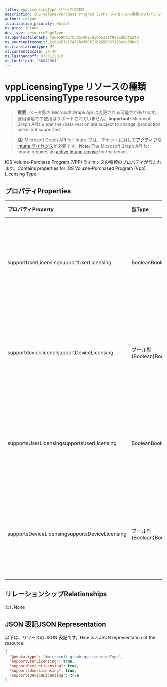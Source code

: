 ```yaml
---
title: vppLicensingType リソースの種類
description: iOS Volume-Purchase Program (VPP) ライセンスの種類のプロパティが含まれます。
author: rolyon
localization_priority: Normal
ms.prod: Intune
doc_type: resourcePageType
ms.openlocfilehash: fe6e59ba5703d5c069781db6331f0ea6dbbfa240
ms.sourcegitcommit: 2c62457e57467b8d50f21b255b553106a9a5d8d6
ms.translationtype: MT
ms.contentlocale: ja-JP
ms.lasthandoff: 07/31/2019
ms.locfileid: "36012381"
---
```

# <a name="vpplicensingtype-resource-type"></a><span data-ttu-id="ccab7-103">vppLicensingType リソースの種類</span><span class="sxs-lookup"><span data-stu-id="ccab7-103">vppLicensingType resource type</span></span>

> <span data-ttu-id="ccab7-104">**重要:** ベータ版の Microsoft Graph Api は変更される可能性があります。運用環境での使用はサポートされていません。</span><span class="sxs-lookup"><span data-stu-id="ccab7-104">**Important:** Microsoft Graph APIs under the /beta version are subject to change; production use is not supported.</span></span>

> <span data-ttu-id="ccab7-105">**注:** Microsoft Graph API for Intune では、テナントに対して[アクティブな intune ライセンス](https://go.microsoft.com/fwlink/?linkid=839381)が必要です。</span><span class="sxs-lookup"><span data-stu-id="ccab7-105">**Note:** The Microsoft Graph API for Intune requires an [active Intune license](https://go.microsoft.com/fwlink/?linkid=839381) for the tenant.</span></span>

<span data-ttu-id="ccab7-106">iOS Volume-Purchase Program (VPP) ライセンスの種類のプロパティが含まれます。</span><span class="sxs-lookup"><span data-stu-id="ccab7-106">Contains properties for iOS Volume-Purchased Program (Vpp) Licensing Type.</span></span>

## <a name="properties"></a><span data-ttu-id="ccab7-107">プロパティ</span><span class="sxs-lookup"><span data-stu-id="ccab7-107">Properties</span></span>
|<span data-ttu-id="ccab7-108">プロパティ</span><span class="sxs-lookup"><span data-stu-id="ccab7-108">Property</span></span>|<span data-ttu-id="ccab7-109">型</span><span class="sxs-lookup"><span data-stu-id="ccab7-109">Type</span></span>|<span data-ttu-id="ccab7-110">説明</span><span class="sxs-lookup"><span data-stu-id="ccab7-110">Description</span></span>|
|:---|:---|:---|
|<span data-ttu-id="ccab7-111">supportUserLicensing</span><span class="sxs-lookup"><span data-stu-id="ccab7-111">supportUserLicensing</span></span>|<span data-ttu-id="ccab7-112">Boolean</span><span class="sxs-lookup"><span data-stu-id="ccab7-112">Boolean</span></span>|<span data-ttu-id="ccab7-113">プログラムがユーザー ライセンスの種類をサポートするかどうか。</span><span class="sxs-lookup"><span data-stu-id="ccab7-113">Whether the program supports the user licensing type.</span></span>|
|<span data-ttu-id="ccab7-114">supportdevicelicenel</span><span class="sxs-lookup"><span data-stu-id="ccab7-114">supportDeviceLicensing</span></span>|<span data-ttu-id="ccab7-115">ブール型 (Boolean)</span><span class="sxs-lookup"><span data-stu-id="ccab7-115">Boolean</span></span>|<span data-ttu-id="ccab7-116">プログラムがデバイス ライセンスの種類をサポートするかどうか。</span><span class="sxs-lookup"><span data-stu-id="ccab7-116">Whether the program supports the device licensing type.</span></span>|
|<span data-ttu-id="ccab7-117">supportsUserLicensing</span><span class="sxs-lookup"><span data-stu-id="ccab7-117">supportsUserLicensing</span></span>|<span data-ttu-id="ccab7-118">Boolean</span><span class="sxs-lookup"><span data-stu-id="ccab7-118">Boolean</span></span>|<span data-ttu-id="ccab7-119">プログラムがユーザー ライセンスの種類をサポートするかどうか。</span><span class="sxs-lookup"><span data-stu-id="ccab7-119">Whether the program supports the user licensing type.</span></span>|
|<span data-ttu-id="ccab7-120">supportsDeviceLicensing</span><span class="sxs-lookup"><span data-stu-id="ccab7-120">supportsDeviceLicensing</span></span>|<span data-ttu-id="ccab7-121">ブール型 (Boolean)</span><span class="sxs-lookup"><span data-stu-id="ccab7-121">Boolean</span></span>|<span data-ttu-id="ccab7-122">プログラムがデバイス ライセンスの種類をサポートするかどうか。</span><span class="sxs-lookup"><span data-stu-id="ccab7-122">Whether the program supports the device licensing type.</span></span>|

## <a name="relationships"></a><span data-ttu-id="ccab7-123">リレーションシップ</span><span class="sxs-lookup"><span data-stu-id="ccab7-123">Relationships</span></span>
<span data-ttu-id="ccab7-124">なし</span><span class="sxs-lookup"><span data-stu-id="ccab7-124">None</span></span>

## <a name="json-representation"></a><span data-ttu-id="ccab7-125">JSON 表記</span><span class="sxs-lookup"><span data-stu-id="ccab7-125">JSON Representation</span></span>
<span data-ttu-id="ccab7-126">以下は、リソースの JSON 表記です。</span><span class="sxs-lookup"><span data-stu-id="ccab7-126">Here is a JSON representation of the resource.</span></span>
<!-- {
  "blockType": "resource",
  "@odata.type": "microsoft.graph.vppLicensingType"
}
-->
``` json
{
  "@odata.type": "#microsoft.graph.vppLicensingType",
  "supportUserLicensing": true,
  "supportDeviceLicensing": true,
  "supportsUserLicensing": true,
  "supportsDeviceLicensing": true
}
```






